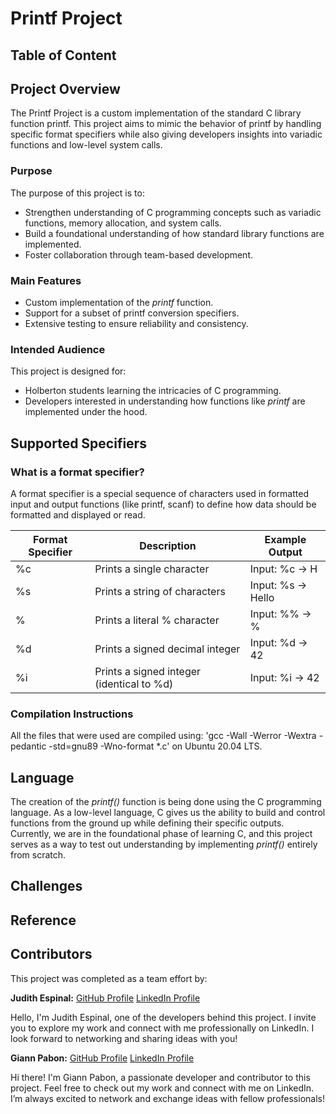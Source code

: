 # Printf Project

## Table of Content


## Project Overview
The Printf Project is a custom implementation of the standard C library function printf. This project aims to mimic the behavior of printf by handling specific format specifiers while also giving developers insights into variadic functions and low-level system calls.

### Purpose
The purpose of this project is to:
* Strengthen understanding of C programming concepts such as variadic functions, memory allocation, and system calls.
* Build a foundational understanding of how standard library functions are implemented.
* Foster collaboration through team-based development.

### Main Features
* Custom implementation of the _printf_ function.
* Support for a subset of printf conversion specifiers.
* Extensive testing to ensure reliability and consistency.

### Intended Audience
This project is designed for:
* Holberton students learning the intricacies of C programming.
* Developers interested in understanding how functions like _printf_ are implemented under the hood.

## Supported Specifiers

### What is a format specifier?
A format specifier is a special sequence of characters used in formatted input and output functions (like printf, scanf) to define how data should be formatted and displayed or read.

| Format Specifier | Description                               | Example Output       |
|------------------|-------------------------------------------|----------------------|
| %c               | Prints a single character                 | Input: %c -> H       |
| %s               | Prints a string of characters             | Input: %s -> Hello   |
| %                | Prints a literal % character              | Input: %% -> %       |
| %d               | Prints a signed decimal integer           | Input: %d -> 42      |
| %i               | Prints a signed integer (identical to %d) | Input: %i -> 42      |

### Compilation Instructions
All the files that were used are compiled using:
'gcc -Wall -Werror -Wextra -pedantic -std=gnu89 -Wno-format *.c' on Ubuntu 20.04 LTS.

## Language
The creation of the _printf()_ function is being done using the C programming language. As a low-level language, C gives us the ability to build and control functions from the ground up while defining their specific outputs. Currently, we are in the foundational phase of learning C, and this project serves as a way to test out understanding by implementing _printf()_ entirely from scratch.

## Challenges

## Reference

## Contributors
This project was completed as a team effort by:

**Judith Espinal:** [GitHub Profile](https://github.com/judiihh)
[LinkedIn Profile](https://www.linkedin.com/in/judithespinal12)

Hello, I'm Judith Espinal, one of the developers behind this project. I invite you to explore my work and connect with me professionally on LinkedIn. I look forward to networking and sharing ideas with you!

**Giann Pabon:** [GitHub Profile](https://github.com/GiannPabon)
[LinkedIn Profile](https://www.linkedin.com/in/giannpabon/)

Hi there! I'm Giann Pabon, a passionate developer and contributor to this project. Feel free to check out my work and connect with me on LinkedIn. I’m always excited to network and exchange ideas with fellow professionals!

